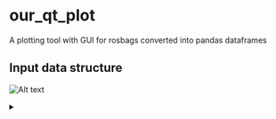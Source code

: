 # our_qt_plot
A plotting tool with GUI for rosbags converted into pandas dataframes

## Input data structure
![Alt text](https://g.gravizo.com/source/svg/input_data_structure_dot?https%3A%2F%2Fraw.githubusercontent.com%2Fneufieldrobotics%2Four_qt_plot%2Fmaster%2FREADME.md)
<details> 
<summary></summary>
input_data_structure_dot
digraph G {

"data_file.pkl" -> "full_data_dict"
"full_data_dict" -> "namespace1 dict" [color="orange"]
"full_data_dict" -> "namespace2 dict" [color="orange"]

n1t1 [label="topic1 pandas df"]
n1t2 [label="topic2 pandas df"]
n2t1 [label="topic1 pandas df"]
n2t2 [label="topic2 pandas df"]

"namespace1 dict" -> n1t1 [color="green"]
"namespace1 dict" -> n1t2 [color="green"]

"namespace2 dict" -> n2t1 [color="green"]
"namespace2 dict" -> n2t2 [color="green"]

n1t1t [label="Time\n(index)"]
n1t1f1 [label="Field1\ncolumn"]
n1t1f2 [label="Field2\ncolumn"]

n1t2t [label="Time\n(index)"]
n1t2f1 [label="Field1\ncolumn"]
n1t2f2 [label="Field2\ncolumn"]

n2t1t [label="Time\n(index)"]
n2t1f1 [label="Field1\ncolumn"]
n2t1f2 [label="Field2\ncolumn"]

n2t2t [label="Time\n(index)"]
n2t2f1 [label="Field1\ncolumn"]
n2t2f2 [label="Field2\ncolumn"]

n1t1 -> n1t1t [color="blue"]
n1t1 -> n1t1f1 [color="blue"]
n1t1 -> n1t1f2 [color="blue"]

n1t2 -> n1t2t [color="blue"]
n1t2 -> n1t2f1 [color="blue"]
n1t2 -> n1t2f2 [color="blue"]

n2t1 -> n2t1t [color="blue"]
n2t1 -> n2t1f1 [color="blue"]
n2t1 -> n2t1f2 [color="blue"]

n2t2 -> n2t2t [color="blue"]
n2t2 -> n2t2f1 [color="blue"]
n2t2 -> n2t2f2 [color="blue"]

}
input_data_structure_dot
</details>
